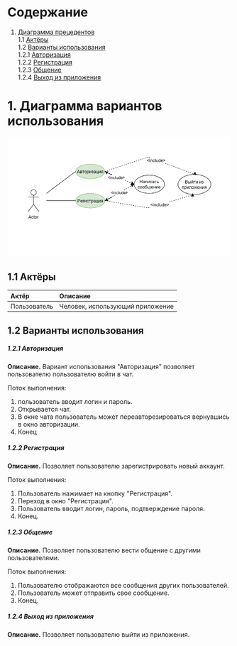 # Содержание
1. [Диаграмма прецедентов](#1)<br>
1.1 [Актёры](#1.1)<br>
1.2 [Варианты использования](#1.2)<br>
1.2.1 [Авторизация](#1.2.1)<br>
1.2.2 [Регистрация](#1.2.2)<br>
1.2.3 [Общение](#1.2.3)<br>
1.2.4 [Выход из приложения](#1.2.4)<br>

# 1. Диаграмма вариантов использования

![Диаграмма вариантов использования](https://github.com/KevinPozitive/client-server-application-requirements/blob/master/Диаграммы/Use%20case/Диаграмма%20вариантов%20использования.jpg)

<a name="1.1"/>

## 1.1 Актёры

| Актёр | Описание |
|:--|:--|
| Пользователь | Человек, использующий приложение|

## 1.2 Варианты использования<a name="1.2"></a>

##### 1.2.1 Авторизация<a name="1.2.1"></a>
**Описание.** Вариант использования "Авторизация" позволяет пользователю пользователю войти в чат.

Поток выполнения:
1. пользователь вводит логин и пароль.
2. Открывается чат.
3. В окне чата пользователь может переавторезироваться вернувшись в окно авторизации.
4. Конец

##### 1.2.2 Регистрация<a name="1.2.2"></a>
**Описание.** Позволяет пользователю зарегистрировать новый аккаунт.

Поток выполнения:
1. Пользователь нажимает на кнопку "Регистрация".
2. Переход в окно "Регистрация".
3. Пользователь вводит логин, пароль, подтверждение пароля.
3. Конец.

##### 1.2.3 Общение<a name="1.2.3"></a>
**Описание.** Позволяет пользователю вести общение с другими пользователями.

Поток выполнения:
1. Пользователю отображаются все сообщения других пользователей.
2. Пользователь может отправить свое сообщение.
3. Конец.

##### 1.2.4 Выход из приложения<a name="1.2.3"></a>
**Описание.** Позволяет пользователю выйти из приложения.
